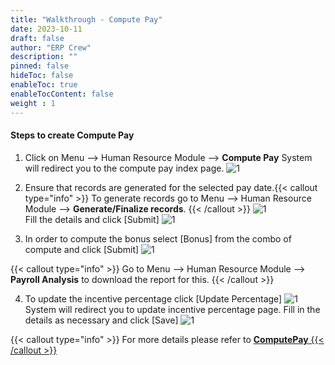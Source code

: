 ```yaml
---
title: "Walkthrough - Compute Pay"
date: 2023-10-11
draft: false
author: "ERP Crew"
description: ""
pinned: false
hideToc: false
enableToc: true
enableTocContent: false
weight : 1
---
```


#### Steps to create Compute Pay
1. Click on Menu  -->  Human Resource Module  -->  **Compute Pay**
System will redirect you to the compute pay index page.
![1](/ComputePay/WT_CP_01.png) <br>

2. Ensure that records are generated for the selected pay date.{{< callout type="info" >}} To generate records go to Menu  -->  Human Resource Module  -->  **Generate/Finalize records**. {{< /callout >}}
![1](/ComputePay/WT_CP_02.png) <br>
Fill the details and click [Submit]
![1](/ComputePay/WT_CP_03.png) <br>

3. In order to compute the bonus select [Bonus] from the combo of compute and click [Submit]
![1](/ComputePay/WT_CP_04.png) <br>


{{< callout type="info" >}} Go to Menu -->  Human Resource Module  -->  **Payroll Analysis** to download the report for this. {{< /callout >}}

4. To update the incentive percentage click [Update Percentage]
![1](/ComputePay/WT_CP_05.png) <br>
System will redirect you to update incentive percentage page. Fill in the details as necessary and click [Save]
![1](/ComputePay/WT_CP_06.png) <br>

{{< callout type="info" >}} For more details please refer to <a href="https://docs.erpcrystal.in/en/docs/erpcrystal/mfg/humanresources/transactions/computepay/">**ComputePay** {{< /callout >}}